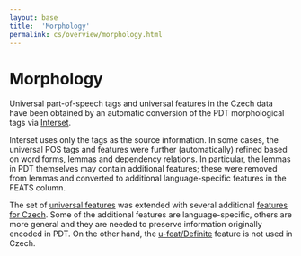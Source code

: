 ```yaml
---
layout: base
title:  'Morphology'
permalink: cs/overview/morphology.html
---
```


# Morphology

Universal part-of-speech tags and universal features in the Czech data have been obtained
by an automatic conversion of the PDT morphological tags via
<a href="http://ufal.mff.cuni.cz/interset">Interset</a>.

Interset uses only the tags as the source information.
In some cases, the universal POS tags and features were further (automatically) refined
based on word forms, lemmas and dependency relations.
In particular, the lemmas in PDT themselves may contain additional features;
these were removed from lemmas and converted to additional language-specific features
in the FEATS column.

The set of [universal features](../../u/feat/index.html) was extended with several additional
[features for Czech](../feat/index.html).
Some of the additional features are language-specific,
others are more general and they are needed to preserve information originally encoded in PDT.
On the other hand, the [u-feat/Definite]() feature is not used in Czech.
